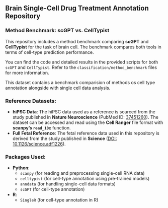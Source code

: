 ## Brain Single-Cell Drug Treatment Annotation Repository

### Method Benchmark: scGPT vs. CellTypist

This repository includes a method benchmark comparing **scGPT** and **CellTypist** for the task of brain cell. The benchmark compares both tools in terms of cell-type prediction performance.

You can find the code and detailed results in the provided scripts for both `scGPT` and `CellTypist`. Refer to the `classification/method_benchmark` files for more information.

This dataset contains a benchmark comparision of methods os cell type annotation alongside with single cell data analysis.

### Reference Datasets:
- **hiPSC Data**: The hiPSC data used as a reference is sourced from the study published in **Nature Neuroscience** (PubMed ID: [37451260](https://pubmed.ncbi.nlm.nih.gov/37451260/)). The dataset can be accessed and read using the **Cell Ranger** file format with **scanpy’s `read_10x`** function.
- **Full Fetal Reference**: The fetal reference data used in this repository is derived from the study published in **Science** ([DOI: 10.1126/science.adf1226](https://www.science.org/doi/10.1126/science.adf1226)).


### Packages Used:
- **Python**:
  - `scanpy` (for reading and preprocessing single-cell RNA data)
  - `celltypist` (for cell-type annotation using pre-trained models)
  - `anndata` (for handling single-cell data formats)
  - `scGPT` (for cell-type annotation)
- **R**:
  - `SingleR` (for cell-type annotation in R)

